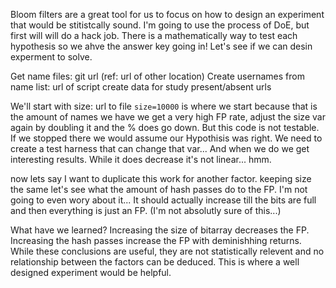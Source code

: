 Bloom filters are a great tool for us to focus on how to design an experiment that would be stitistcally sound.
I'm going to use the process of DoE, but first will will do a hack job.
There is a mathematically way to test each hypothesis so we ahve the answer key going in!
Let's see if we can desin experment to solve.

Get name files: git url (ref: url of other location)
Create usernames from name list: url of script
create data for study present/absent urls

We'll start with size: url to file
`size=10000` is where we start because that is the amount of names we have
we get a very high FP rate, adjust the size var again by doubling it and the % does go down. But this code is not testable. If we stopped there we would assume our Hypothisis was right. We need to create a test harness that can change that var... And when we do we get interesting results. While it does decrease it's not linear... hmm.

now lets say I want to duplicate this work for another factor. keeping size the same let's see what the amount of hash passes do to the FP. I'm not going to even wory about it... It should actually increase till the bits are full and then everything is just an FP. (I'm not absolutly sure of this...)

What have we learned? Increasing the size of bitarray decreases the FP. Increasing the hash passes increase the FP with deminishhing returns. While these conclusions are useful, they are not statistically relevent and no relationship between the factors can be deduced. This is where a well designed experiment would be helpful.

